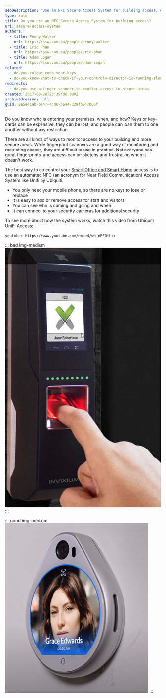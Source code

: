 ```yaml
---
seoDescription: "Use an NFC Secure Access System for building access, ensuring who's entering your premises, when, and how, with easy keyless entry and real-time monitoring."
type: rule
title: Do you use an NFC Secure Access System for building access?
uri: secure-access-system
authors:
  - title: Penny Walker
    url: https://ssw.com.au/people/penny-walker
  - title: Eric Phan
    url: https://ssw.com.au/people/eric-phan
  - title: Adam Cogan
    url: https://ssw.com.au/people/adam-cogan
related:
  - do-you-colour-code-your-keys
  - do-you-know-what-to-check-if-your-control4-director-is-running-slowly
redirects:
  - do-you-use-a-finger-scanner-to-monitor-access-to-secure-areas
created: 2017-03-28T23:39:06.000Z
archivedreason: null
guid: 9a5e41ab-b747-4cd8-b644-329fb947b66f
---
```

Do you know who is entering your premises, when, and how? Keys or key-cards can be expensive, they can be lost, and people can loan them to one another without any restriction.

<!--endintro-->

There are all kinds of ways to monitor access to your building and more secure areas. While fingerprint scanners are a good way of monitoring and restricting access, they are difficult to use in practice. Not everyone has great fingerprints, and access can be sketchy and frustrating when it doesn't work. 

The best way to do control your [Smart Office and Smart Home](https://www.ssw.com.au/ssw/Consulting/Smart-Office-and-Smart-Home.aspx) access is to use an automated NFC (an acronym for Near Field Communication) Access System like Unifi by Ubiquiti.

* You only need your mobile phone, so there are no keys to lose or replace
* It is easy to add or remove access for staff and visitors
* You can see who is coming and going and when
* It can connect to your security cameras for additional security

To see more about how the system works, watch this video from Ubiquiti UniFi Access: 

`youtube: https://www.youtube.com/embed/wh_nPEOtLzc`

::: bad img-medium
![Figure: Bad example - Fingerprint scanners may give an inconsistent User Experience, not fun for your guests](invixium.jpg)
:::

::: good img-medium
![Figure: Good example - Access Systems allow you to use NFC devices to easily access the premises!](unifi-grace.png)
:::

